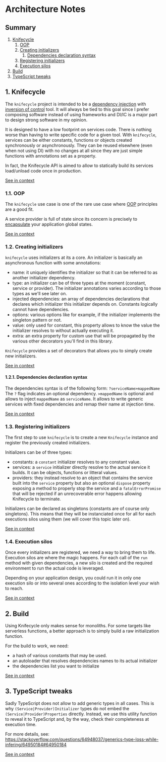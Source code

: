 [//]: # ( )
[//]: # (This file is automatically generated by the `jsarch`)
[//]: # (module. Do not change it elsewhere, changes would)
[//]: # (be overriden.)
[//]: # ( )
# Architecture Notes

## Summary

1. [Knifecycle](#1-knifecycle)
   1. [OOP](#11-oop)
   2. [Creating initializers](#12-creating-initializers)
      1. [Dependencies declaration syntax](#121-dependencies-declaration-syntax)
   3. [Registering initializers](#13-registering-initializers)
   4. [Execution silos](#14-execution-silos)
2. [Build](#2-build)
3. [TypeScript tweaks](#3-typescript-tweaks)


## 1. Knifecycle

The `knifecycle` project is intended to be a [dependency
 injection](https://en.wikipedia.org/wiki/Dependency_injection)
 with [inversion of control](https://en.wikipedia.org/wiki/Inversion_of_control)
 tool. It will always be tied to this goal since I prefer
 composing software instead of using frameworks and DI/IC is
 a major part to design strong software in my opinion.

It is designed to have a low footprint on services code.
 There is nothing worse than having to write specific code for
 a given tool. With `knifecycle`, services can be either constants,
 functions or objects created synchronously or asynchronously. They
 can be reused elsewhere (even when not using DI) with no changes
 at all since they are just simple functions with annotations
 set as a property.

In fact, the Knifecycle API is aimed to allow to statically
 build its services load/unload code once in production.

[See in context](./src/index.ts#L204-L223)



### 1.1. OOP

The `knifecycle` use case is one of the rare use case where
 [OOP](https://en.wikipedia.org/wiki/Object-oriented_programming)
 principles are a good fit.

A service provider is full of state since its concern is
 precisely to
 [encapsulate](https://en.wikipedia.org/wiki/Encapsulation_(computer_programming))
 your application global states.

[See in context](./src/index.ts#L225-L234)



### 1.2. Creating initializers

`knifecycle` uses initializers at its a core. An initializer is basically
 an asynchronous function with some annotations:
- name: it uniquely identifies the initializer so that it can be
 referred to as another initializer dependency.
- type: an initializer can be of three types at the moment
 (constant, service or provider). The initializer annotations
 varies according to those types as we'll see later on.
- injected dependencies: an array of dependencies declarations that
 declares which initializer this initializer depends on. Constants
 logically cannot have dependencies.
- options: various options like for example, if the initializer
 implements the singleton pattern or not.
- value: only used for constant, this property allows to know
 the value the initializer resolves to without actually executing it.
- extra: an extra property for custom use that will be propagated
 by the various other decorators you'll find in this library.

`Knifecycle` provides a set of decorators that allows you to simply
 create new initializers.

[See in context](./src/util.ts#L14-L35)



#### 1.2.1. Dependencies declaration syntax

The dependencies syntax is of the following form:
 `?serviceName>mappedName`
The `?` flag indicates an optional dependency.
 `>mappedName` is optional and allows to inject
 `mappedName` as `serviceName`.
It allows to write generic services with fixed
 dependencies and remap their name at injection time.

[See in context](./src/util.ts#L1371-L1380)



### 1.3. Registering initializers

The first step to use `knifecycle` is to create a new
 `Knifecycle` instance and register the previously
 created initializers.

Initializers can be of three types:
- constants: a `constant` initializer resolves to
 any constant value.
- services: a `service` initializer directly
 resolve to the actual service it builds. It can
 be objects, functions or litteral values.
- providers: they instead resolve to an object that
 contains the service built into the `service` property
 but also an optional `dispose` property exposing a
 method to properly stop the service and a
 `fatalErrorPromise` that will be rejected if an
 unrecoverable error happens allowing Knifecycle
 to terminate.

 Initializers can be declared as singletons (constants are
  of course only singletons). This means that they will be
  instanciated once for all for each executions silos using
  them (we will cover this topic later on).

[See in context](./src/index.ts#L315-L339)



### 1.4. Execution silos

Once every initializers are registered, we need a way to bring
 them to life. Execution silos are where the magic happens.
 For each call of the `run` method with given dependencies,
 a new silo is created and the required environment to
 run the actual code is leveraged.

Depending on your application design, you could run it
 in only one execution silo or into several ones
 according to the isolation level your wish to reach.

[See in context](./src/index.ts#L671-L681)



## 2. Build

Using Knifecycle only makes sense for
 monoliths. For some targets like
 serverless functions, a better
 approach is to simply build a raw
 initialization function.

For the build to work, we need:
- a hash of various constants that may be
 used.
- an autoloader that resolves dependencies
 names to its actual initializer
- the dependencies list you want to
 initialize

[See in context](./src/build.ts#L36-L51)



## 3. TypeScript tweaks

Sadly TypeScript does not allow to add generic types
 in all cases. This is why `(Service|Provider)Initializer`
 types do not embed the `(Service|Provider)Properties`
 directly. Instead, we use this utility function to
 reveal it to TypeScript and, by the way, check their
 completeness at execution time.

For more details, see:
https://stackoverflow.com/questions/64948037/generics-type-loss-while-infering/64950184#64950184

[See in context](./src/util.ts#L1441-L1452)

